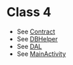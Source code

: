 # Class 4

- See [Contract](app/src/main/java/com/best/class4/AppEntryTimeContract.java)
- See [DBHelper](app/src/main/java/com/best/class4/AppEntryTimeDBHelper.java)
- See [DAL](app/src/main/java/com/best/class4/AppEntryTimeDAL.java)
- See [MainActivity](app/src/main/java/com/best/class4/MainActivity.java)
